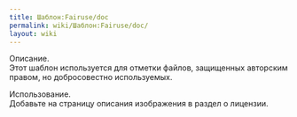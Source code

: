 ```yaml
---
title: Шаблон:Fairuse/doc
permalink: wiki/Шаблон:Fairuse/doc/
layout: wiki
---
```


Описание.  
Этот шаблон используется для отметки файлов, защищенных авторским
правом, но добросовестно используемых.

Использование.  
Добавьте на страницу описания изображения в раздел о
лицензии.<includeonly>

[](Категория:Шаблоны_лицензий "wikilink")</includeonly><noinclude>
[](Категория:Документация_шаблонов "wikilink")</noinclude>

